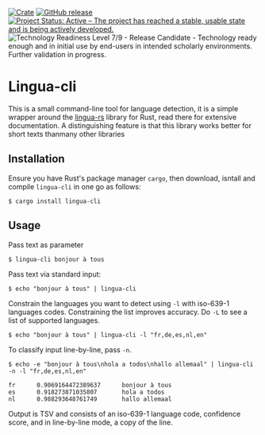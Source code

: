 [![Crate](https://img.shields.io/crates/v/lingua-cli.svg)](https://crates.io/crates/lingua-cli)
[![GitHub release](https://img.shields.io/github/release/proycon/lingua-cli.svg)](https://github.com/proycon/lingua-cli/releases/)
[![Project Status: Active – The project has reached a stable, usable state and is being actively developed.](https://www.repostatus.org/badges/latest/active.svg)](https://www.repostatus.org/#active)
![Technology Readiness Level 7/9 - Release Candidate - Technology ready enough and in initial use by end-users in intended scholarly environments. Further validation in progress.](https://w3id.org/research-technology-readiness-levels/Level7ReleaseCandidate.svg)

# Lingua-cli

This is a small command-line tool for language detection, it is a simple
wrapper around the [lingua-rs](https://github.com/pemistahl/lingua-rs/) library
for Rust, read there for extensive documentation. A distinguishing feature is
that this library works better for short texts thanmany other libraries

## Installation

Ensure you have Rust's package manager `cargo`, then download, isntall and compile `lingua-cli` in one go as follows:

``$ cargo install lingua-cli``

## Usage

Pass text as parameter

``$ lingua-cli bonjour à tous``

Pass text via standard input:

``$ echo "bonjour à tous" | lingua-cli``

Constrain the languages you want to detect using `-l` with iso-639-1 languages
codes. Constraining the list improves accuracy. Do `-L` to see a list of
supported languages.

``$ echo "bonjour à tous" | lingua-cli -l "fr,de,es,nl,en"``

To classify input line-by-line, pass ``-n``.

``$ echo -e "bonjour à tous\nhola a todos\nhallo allemaal" | lingua-cli -n -l "fr,de,es,nl,en"``

```
fr      0.9069164472389637      bonjour à tous
es      0.918273871035807       hola a todos
nl      0.988293648761749       hallo allemaal
```

Output is TSV and consists of an iso-639-1 language code, confidence score, and in line-by-line mode, a copy of the line.
